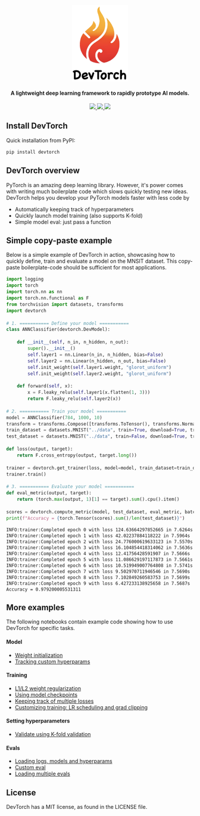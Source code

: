 <div align="center">
<img src="logo.png" width="150" height="auto">
</div>

<h4 align="center">A lightweight deep learning framework to rapidly prototype AI models.</h4>

<p align="center">
  <a href="https://badge.fury.io/js/electron-markdownify">
    <img src="https://img.shields.io/badge/License-MIT-blue.svg">
  </a>
    <a href="https://badge.fury.io/js/electron-markdownify">
    <img src="https://github.com/webstorms/DevTorch/actions/workflows/tests.yml/badge.svg">
<img src="https://github.com/webstorms/DevTorch/actions/workflows/linting.yml/badge.svg">
  </a>
</p>

## Install DevTorch

Quick installation from PyPI:

```bash
pip install devtorch
```

## DevTorch overview

PyTorch is an amazing deep learning library. However, it's power comes with writing much boilerplate code which slows quickly testing new ideas. DevTorch helps you develop your PyTorch models faster with less code by
- Automatically keeping track of hyperparameters
- Quickly launch model training (also supports K-fold)
- Simple model eval: just pass a function

## Simple copy-paste example

Below is a simple example of DevTorch in action, showcasing how to quickly define, train and evaluate a model on the MNSIT dataset. This copy-paste boilerplate-code should be sufficient for most applications.

```python
import logging
import torch
import torch.nn as nn
import torch.nn.functional as F
from torchvision import datasets, transforms
import devtorch

# 1. =========== Define your model ===========
class ANNClassifier(devtorch.DevModel):

    def __init__(self, n_in, n_hidden, n_out):
        super().__init__()
        self.layer1 = nn.Linear(n_in, n_hidden, bias=False)
        self.layer2 = nn.Linear(n_hidden, n_out, bias=False)
        self.init_weight(self.layer1.weight, "glorot_uniform")
        self.init_weight(self.layer2.weight, "glorot_uniform")

    def forward(self, x):
        x = F.leaky_relu(self.layer1(x.flatten(1, 3)))
        return F.leaky_relu(self.layer2(x))

# 2. =========== Train your model ===========
model = ANNClassifier(784, 1000, 10)
transform = transforms.Compose([transforms.ToTensor(), transforms.Normalize((0.1307,), (0.3081,))])
train_dataset = datasets.MNIST("../data", train=True, download=True, transform=transform)
test_dataset = datasets.MNIST("../data", train=False, download=True, transform=transform)

def loss(output, target):
    return F.cross_entropy(output, target.long())

trainer = devtorch.get_trainer(loss, model=model, train_dataset=train_dataset, n_epochs=8, batch_size=128, lr=0.001, device="cuda")
trainer.train()

# 3. =========== Evaluate your model ===========
def eval_metric(output, target):
    return (torch.max(output, 1)[1] == target).sum().cpu().item()

scores = devtorch.compute_metric(model, test_dataset, eval_metric, batch_size=256)
print(f"Accuracy = {torch.Tensor(scores).sum()/len(test_dataset)}")
```
```console
INFO:trainer:Completed epoch 0 with loss 124.63664297852665 in 7.6264s
INFO:trainer:Completed epoch 1 with loss 42.02237884118222 in 7.5964s
INFO:trainer:Completed epoch 2 with loss 24.776000619633123 in 7.5570s
INFO:trainer:Completed epoch 3 with loss 16.104854418314062 in 7.5636s
INFO:trainer:Completed epoch 4 with loss 12.41756428591907 in 7.5666s
INFO:trainer:Completed epoch 5 with loss 11.086629197117873 in 7.5661s
INFO:trainer:Completed epoch 6 with loss 10.519949007764808 in 7.5741s
INFO:trainer:Completed epoch 7 with loss 9.502970711946546 in 7.5690s
INFO:trainer:Completed epoch 8 with loss 7.102849260583753 in 7.5699s
INFO:trainer:Completed epoch 9 with loss 6.427233138925658 in 7.5687s
Accuracy = 0.979200005531311
```

## More examples
The following notebooks contain example code showing how to use DevTorch for specific tasks.
#### Model
- [Weight initialization](../notebooks/model/Weight%20initialization.ipynb)
- [Tracking custom hyperparams](../notebooks/model/Custom%20hyperparams.ipynb)

#### Training
- [L1/L2 weight regularization](../notebooks/train/L1-L2%20weight%20regularization.ipynb)
- [Using model checkpoints](../notebooks/train/Checkpoints.ipynb)
- [Keeping track of multiple losses](../notebooks/train/Tracking%20losses.ipynb)
- [Customizing training: LR scheduling and grad clipping ](../notebooks/train/LR%20scheduling%20and%20grad%20clipping.ipynb)

#### Setting hyperparameters
- [Validate using K-fold validation](../notebooks/val/K-fold%20validation.ipynb)

#### Evals
- [Loading logs, models and hyperparams](../notebooks/eval/Loading.ipynb)
- [Custom eval](../notebooks/eval/Custom%20eval.ipynb)
- [Loading multiple evals](../notebooks/eval/Loading%20multiple%20evals.ipynb)

## License
DevTorch has a MIT license, as found in the LICENSE file.